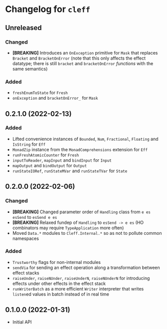 # Changelog for `cleff`

## Unreleased

### Changed

- **[BREAKING]** Introduces an `OnException` primitive for `Mask` that replaces `Bracket` and `BracketOnError`
  (note that this only affects the effect datatype; there is still `bracket` and `bracketOnError` *functions* with the same semantics)

### Added

- `freshEnumToState` for `Fresh`
- `onException` and `bracketOnError_` for `Mask`

## 0.2.1.0 (2022-02-13)

### Added

- Lifted convenience instances of `Bounded`, `Num`, `Fractional`, `Floating` and `IsString` for `Eff`
- `MonadZip` instance from the `MonadComprehensions` extension for `Eff`
- `runFreshAtomicCounter` for `Fresh`
- `inputToReader`, `mapInput` and `bindInput` for `Input`
- `mapOutput` and `bindOutput` for `Output`
- `runStateIORef`, `runStateMVar` and `runStateTVar` for `State`

## 0.2.0.0 (2022-02-06)

### Changed

- **[BREAKING]** Changed parameter order of `Handling` class from `e es esSend` to `esSend e es`
- **[BREAKING]** Relaxed fundep of `Handling` to `esSend -> e es` (HO combinators may require `TypeApplication` more often)
- Moved `Data.*` modules to `Cleff.Internal.*` so as not to pollute common namespaces

### Added

- `Trustworthy` flags for non-internal modules
- `sendVia` for sending an effect operation along a transformation between effect stacks
- `raiseUnder`, `raiseNUnder`, `raiseUnderN`, `raiseNUnderN` for introducing effects under other effects in the effect stack
- `runWriterBatch` as a more efficient `Writer` interpreter that writes `listen`ed values in batch instead of in real time

## 0.1.0.0 (2022-01-31)

- Initial API
